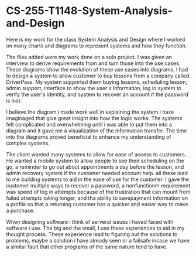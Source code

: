 # CS-255-T1148-System-Analysis-and-Design
Here is my work for the class System Analysis and Design where I worked on many charts and diagrams to represent systems and how they function.

The files added were my work done on a solo project. I was given an interview to derive requirements from and turn those into the use cases. These diagrams show the evolution of these use cases into diagrams. I had to design a system to allow customer to buy lessons from a company called DriverPass. My system supported them buying lessons, scheduling lesson, admin support, interface to show the user's information, log in system to verify the user's identity, and system to recover an account if the password is lost.

I believe the diagram i made work well in explaining the system i have imaginaged that give great insight into how the logic works. The systems felt complicated and overwhelming until i was able to put them into a diagram and it gave me a visualization of the information transfer. The time into the diagrams proved beneficial to enhance my understanding of complex systems.

The client wanted many systems to allow for ease of access to customers. He wanted a mobile system to allow people to see their scheduling on the go, a reminder to go out about appointments a day before the lesson, and admin recovery system if the customer needed account help. all these lead to me building systems to aid in the ease of use for the customer. I gave the customer multiple ways to recover a password, a nonfunctionm requirement was speed of log in attempts because of the frustration that can mount from failed attempts taking longer, and tha ability to savepayment information on a profile so that a returning customer has a quicker and easier way to make a purchase.

When designing software i think of serveral issues i haved faced with software i use. The big and the small, I use these experiences to aid in my thought process. These experience lead to figuring out the solutions to problems, maybe a solution i have already seen or a failsafe incase we have a similar fault that other programs of the same nature tend to have.
